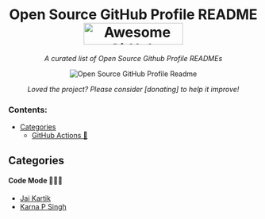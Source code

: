 

<h1 align="center">Open Source GitHub Profile README 
<a href="https://github.com/2020mt93717/devops" target="_blank"><img src="https://api.producthunt.com/widgets/embed-image/v1/featured.svg?post_id=277987&theme=light" alt="Awesome GitHub Profiles - Best curated list of developers readme, updated every 15 min | Product Hunt" style="width: 200px; height: 44px;" width="200" height="44" /></a></h1>
<div align="center">


<i>A curated list of Open Source Github Profile READMEs</i>


<img alt="Open Source GitHub Profile Readme" src="assets/agpr.gif"> </img>

<i>Loved the project? Please consider [donating] to help it improve!</i>

</div>

### Contents:
  - [Categories](#categories)
      - [GitHub Actions 🤖](#github-actions-)
    

## Categories
#### Code Mode 👨🏽‍💻
- [Jai Kartik](https://github.com/2020mt93717)
- [Karna P Singh](https://2020mt93650.github.io/2020mt93650/)



